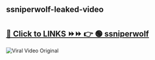 
 ## ssniperwolf-leaked-video 

# <h2><a href="https://clipsfans.com/ssniperwolf&ref=git">🔗 Click to LINKS ⏩⏩ 👉 🟢 ssniperwolf </a></h2>

<a href="https://clipsfans.com/ssniperwolf&ref=git" rel="nofollow" data-target="animated-image.originalLink"><img src="https://i.ibb.co.com/xMMVF88/686577567.gif" alt="Viral Video Original" style="max-width: 100%; display: inline-block;" data-target="animated-image.originalImage"></a>
